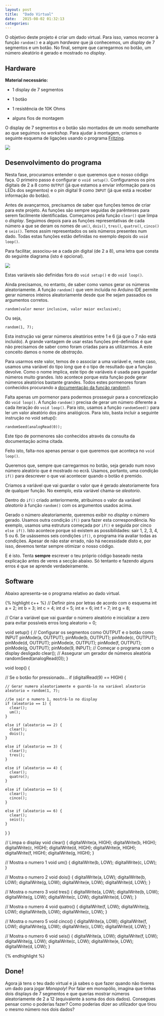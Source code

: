 ```yaml
---
layout: post
title:  "Dado Virtual"
date:   2015-08-02 01:32:13
categories:
---
```


O objetivo deste projeto é criar um dado virtual. Para isso, vamos recorrer à função `random()` e a algum *hardware* que já conhecemos, um *display* de 7 segmentos e um botão. No final, sempre que carregarmos no botão, um número aleatório é gerado e mostrado no *display*.

## Hardware

**Material necessário:**

* 1 display de 7 segmentos

* 1 botão

* 1 resistência de 10K Ohms

* alguns fios de montagem

O display de 7 segmentos e o botão são montados de um modo semelhante ao que seguimos no _workshop_. Para ajudar à montagem, criamos o seguinte esquema de ligações usando o programa [Fritzing](http://fritzing.org/).

![](/img/dado.png)

## Desenvolvimento do programa

Nesta fase, procuramos entender o que queremos que o nosso código faça. O primeiro passo é configurar o `void setup()`. Configuramos os pins digitais de 2 a 8 como `OUTPUT` (já que estamos a enviar informação para os LEDs dos segmentos) e o pin digital 9 como `INPUT` (já que está a receber informação do botão).

Antes de avançarmos, precisamos de saber que funções temos de criar para este projeto. As funções são sempre seguidas de parênteses para serem facilmente identificadas. Começamos pela função `clear()` que limpa o *display*. Seguimos depois para as funções representativas de cada número a que se deram os nomes de `um()`, `dois()`, `tres()`, `quatro()`, `cinco()` e `seis()`. Temos assim representados os seis números presentes num dado. Todas estas funções estão definidas no exemplo depois do `void loop()`.

Para facilitar, associou-se a cada pin digital (de 2 a 8), uma letra que consta do seguinte diagrama (isto é opcional).

![](/img/7segments.png)

Estas variáveis são definidas fora do `void setup()` e do `void loop()`.

Ainda precisamos, no entanto, de saber como vamos gerar os números aleatoriamente. A função `random()` que vem incluída no Arduino IDE permite gerar números inteiros aleatoriamente desde que lhe sejam passados os argumentos corretos.

```
random(valor menor inclusive, valor maior exclusive);
```

Ou seja,

```
random(1, 7);
```

Esta instrução vai gerar números aleatórios entre 1 e 6 (já que o 7 não está incluído). A grande vantagem de usar estas funções pré-definidas é que não precisamos de saber como foram criadas para as utilizarmos. A este conceito damos o nome de *abstração*.

Para usarmos este valor, temos de o associar a uma variável e, neste caso, usamos uma variável do tipo *long* que é o tipo de resultado que a função devolve. Como o nome implica, este tipo de variáveis é usada para guardar números muito grandes. Isto acontece porque esta função pode gerar números aleatórios bastante grandes. Todos estes pormenores foram conhecidos procurando a [documentação da função random()](https://www.arduino.cc/en/reference/random).

Falta apenas um pormenor para podermos prosseguir para a concretização do `void loop()`. A função `random()` precisa de gerar um número diferente a cada iteração do `void loop()`. Para isto, usamos a função `randomSeed()` para ler um valor aleatório dos pins analógicos. Para isto, basta incluir a seguinte instrução no void setup():

```
randomSeed(analogRead(0));
```

Este tipo de pormenores são conhecidos através da consulta da documentação acima citada.

Feito isto, falta-nos apenas pensar o que queremos que aconteça no `void loop()`.

Queremos que, sempre que carregarmos no botão, seja gerado num novo número aleatório que é mostrado no ecrã. Usamos, portanto, uma condição `if()` para descrever o que vai acontecer quando o botão é premido.

Criamos a variável que vai guardar o valor que é gerado aleatoriamente fora de qualquer função. No exemplo, esta variável chama-se *aleatorio*.

Dentro do `if()` criado anteriormente, atribuimos o valor da variável *aleatorio* à função `random()` com os argumentos usados acima.

Gerado o número aleatoriamente, queremos exibir no *display* o número gerado. Usamos outra condição `if()` para fazer esta correspondência. No exemplo, usamos uma estrutura começada por `if()` e seguida por cinco `else if()`. Isto acontece porque só existem as possibilidades: sair 1, 2, 3, 4, 5 ou 6. Se usássemos seis condições `if()`, o programa iria avaliar todas as condições. Apesar de não estar errado, não há necessidade disto e, por isso, devemos tentar sempre otimizar o nosso código.

E é isto. Tenta **sempre** escrever o teu próprio código baseado nesta explicação antes de veres a secção abaixo. Só tentanto e fazendo alguns erros é que se aprende verdadeiramente.

## Software

Abaixo apresenta-se o programa relativo ao dado virtual.

{% highlight c++ %}
// Definir pins por letras de acordo com o esquema
int a = 2;
int b = 3;
int c = 4;
int d = 5;
int e = 6;
int f = 7;
int g = 8;

// Criar a variável que vai guardar o número aleatório e inicializar a zero para evitar possíveis erros
long aleatorio = 0;

void setup() {
  // Configurar os segmentos como OUTPUT e o botão como INPUT
  pinMode(a, OUTPUT);
  pinMode(b, OUTPUT);
  pinMode(c, OUTPUT);
  pinMode(d, OUTPUT);
  pinMode(e, OUTPUT);
  pinMode(f, OUTPUT);
  pinMode(g, OUTPUT);
  pinMode(9, INPUT);
  // Começar o programa com o display desligado
  clear();
  // Assegurar um gerador de números aleatória
  randomSeed(analogRead(0));
}

void loop() {

  // Se o botão for pressionado...
  if (digitalRead(9) == HIGH) {

  	// Gerar numero aleatoriamente e guardá-lo na variável aleatorio
    aleatorio = random(1, 7);

    //Se sair o numero 1, mostrá-lo no display
    if (aleatorio == 1) {
      clear();
      um();
    }

    else if (aleatorio == 2) {
      clear();
      dois();
    }

    else if (aleatorio == 3) {
      clear();
      tres();
    }

    else if (aleatorio == 4) {
      clear();
      quatro();
    }

    else if (aleatorio == 5) {
      clear();
      cinco();
    }

    else if (aleatorio == 6) {
      clear();
      seis();
    }
  }
}

// Limpa o display
void clear() {
  digitalWrite(a, HIGH);
  digitalWrite(b, HIGH);
  digitalWrite(c, HIGH);
  digitalWrite(d, HIGH);
  digitalWrite(e, HIGH);
  digitalWrite(f, HIGH);
  digitalWrite(g, HIGH);
}

// Mostra o numero 1
void um() {
  digitalWrite(b, LOW);
  digitalWrite(c, LOW);
}

// Mostra o numero 2
void dois() {
  digitalWrite(a, LOW);
  digitalWrite(b, LOW);
  digitalWrite(g, LOW);
  digitalWrite(e, LOW);
  digitalWrite(d, LOW);
}

// Mostra o numero 3
void tres() {
  digitalWrite(a, LOW);
  digitalWrite(b, LOW);
  digitalWrite(g, LOW);
  digitalWrite(c, LOW);
  digitalWrite(d, LOW);
}

// Mostra o numero 4
void quatro() {
  digitalWrite(f, LOW);
  digitalWrite(g, LOW);
  digitalWrite(b, LOW);
  digitalWrite(c, LOW);
}

// Mostra o numero 5
void cinco() {
  digitalWrite(a, LOW);
  digitalWrite(f, LOW);
  digitalWrite(g, LOW);
  digitalWrite(c, LOW);
  digitalWrite(d, LOW);
}

// Mostra o numero 6
void seis() {
  digitalWrite(a, LOW);
  digitalWrite(f, LOW);
  digitalWrite(g, LOW);
  digitalWrite(c, LOW);
  digitalWrite(e, LOW);
  digitalWrite(d, LOW);
}

{% endhighlight %}


## Done!

Agora já tens o teu dado virtual e já sabes o que fazer quando não tiveres um dado para jogar *Monopoly*! Por falar em monopólio, imagina que tinhas dois displays de 7 segmentos e que querias mostrar números aleatoriamente de 2 a 12 (equivalente à soma dos dois dados). Consegues pensar como o poderias fazer? Como poderias dizer ao utilizador que tirou o mesmo número nos dois dados?
